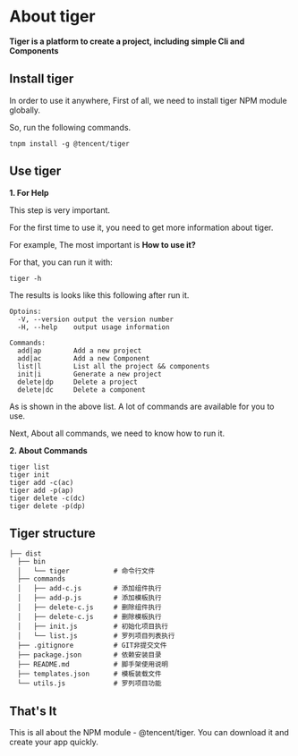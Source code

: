 
# About tiger
**Tiger is a platform to create a project, including simple Cli and Components**

## Install tiger
In order to use it anywhere, First of all, we need to install tiger NPM module globally.

So, run the following commands.
```
tnpm install -g @tencent/tiger
```
## Use tiger
**1. For Help**

This step is very important.

For the first time to use it, you need to get more information about tiger. 

For example, The most important is **How to use it?**

For that, you can run it with:
```
tiger -h
```
The results is looks like this following after run it.
```
Optoins:
  -V, --version output the version number
  -H, --help    output usage information

Commands:
  add|ap        Add a new project
  add|ac        Add a new Component
  list|l        List all the project && components 
  init|i        Generate a new project
  delete|dp     Delete a project
  delete|dc     Delete a component
```
As is shown in the above list. A lot of commands are available for you to use. 

Next, About all commands, we need to know how to run it.

**2. About Commands**
```
tiger list  
tiger init 
tiger add -c(ac)
tiger add -p(ap)
tiger delete -c(dc)
tiger delete -p(dp)
```
## Tiger structure
```
├── dist
  ├── bin
  │   └── tiger           # 命令行文件
  ├── commands
  │   ├── add-c.js        # 添加组件执行
  │   ├── add-p.js        # 添加模板执行    
  │   ├── delete-c.js     # 删除组件执行
  │   ├── delete-c.js     # 删除模板执行
  │   ├── init.js         # 初始化项目执行
  │   └── list.js         # 罗列项目列表执行   
  ├── .gitignore          # GIT非提交文件
  ├── package.json        # 依赖安装目录
  ├── README.md           # 脚手架使用说明 
  ├── templates.json      # 模板装载文件 
  └── utils.js            # 罗列项目功能
```
## That's It
This is all about the NPM module - @tencent/tiger. You can download it and create your app quickly.
